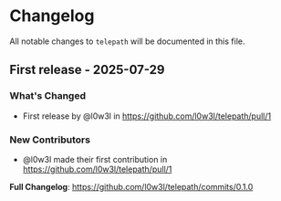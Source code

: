 # Changelog

All notable changes to `telepath` will be documented in this file.

## First release - 2025-07-29

### What's Changed

* First release by @l0w3l in https://github.com/l0w3l/telepath/pull/1

### New Contributors

* @l0w3l made their first contribution in https://github.com/l0w3l/telepath/pull/1

**Full Changelog**: https://github.com/l0w3l/telepath/commits/0.1.0
